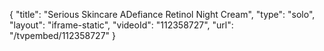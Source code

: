 {
    "title": "Serious Skincare ADefiance Retinol Night Cream",
    "type": "solo",
    "layout": "iframe-static",
    "videoId": "112358727",
    "url": "\/tvpembed\/112358727"
}